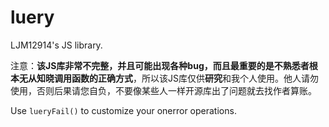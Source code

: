 # luery
LJM12914's JS library.

注意：**该JS库非常不完整，并且可能出现各种bug，而且最重要的是不熟悉者根本无从知晓调用函数的正确方式**，所以该JS库仅供**研究**和我个人使用。他人请勿使用，否则后果请您自负，不要像某些人一样开源库出了问题就去找作者算账。

Use `lueryFail()` to customize your onerror operations.
